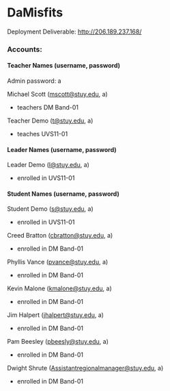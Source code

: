 # DaMisfits

Deployment Deliverable: http://206.189.237.168/

### Accounts:

#### Teacher Names (username, password)
Admin password: a


Michael Scott (mscott@stuy.edu, a)
* teachers DM Band-01

Teacher Demo (t@stuy.edu, a)
* teaches UVS11-01

#### Leader Names (username, password)

Leader Demo (l@stuy.edu, a)
* enrolled in UVS11-01

#### Student Names (username, password)

Student Demo (s@stuy.edu, a)
* enrolled in UVS11-01

Creed Bratton (cbratton@stuy.edu, a)
* enrolled in DM Band-01

Phyllis Vance (pvance@stuy.edu, a)
* enrolled in DM Band-01

Kevin Malone (kmalone@stuy.edu, a)
* enrolled in DM Band-01

Jim Halpert (jhalpert@stuy.edu, a)
* enrolled in DM Band-01

Pam Beesley (pbeesly@stuy.edu, a)
* enrolled in DM Band-01

Dwight Shrute (Assistantregionalmanager@stuy.edu, a)
* enrolled in DM Band-01
